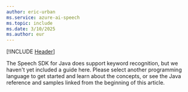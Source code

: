 ```yaml
---
author: eric-urban
ms.service: azure-ai-speech
ms.topic: include
ms.date: 3/10/2025
ms.author: eur
---
```


[!INCLUDE [Header](../../common/java.md)]

The Speech SDK for Java does support keyword recognition, but we haven't yet included a guide here. Please select another programming language to get started and learn about the concepts, or see the Java reference and samples linked from the beginning of this article. 

